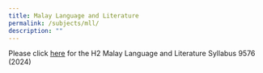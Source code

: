 ```yaml
---
title: Malay Language and Literature
permalink: /subjects/mll/
description: ""
---
```

Please click [here](https://www.seab.gov.sg/docs/default-source/national-examinations/syllabus/alevel/2024syllabus/9576_y24_sy.pdf) for the H2 Malay Language and Literature Syllabus 9576 (2024)